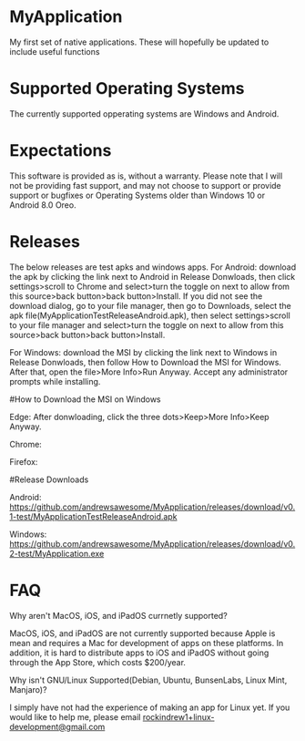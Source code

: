 # MyApplication
My first set of native applications. These will hopefully be updated to include useful functions

# Supported Operating Systems
The currently supported opperating systems are Windows and Android. 

# Expectations
This software is provided as is, without a warranty. Please note that I will not be providing fast support, and may not choose to support or provide support or bugfixes or Operating Systems older than Windows 10 or Android 8.0 Oreo. 

# Releases

The below releases are test apks and windows apps. 
For Android: download the apk by clicking the link next to Android in Release Donwloads, then click settings>scroll to Chrome and select>turn the toggle on next to allow from this source>back button>back button>Install. If you did not see the download dialog, go to your file manager, then go to  Downloads, select the apk file(MyApplicationTestReleaseAndroid.apk), then select settings>scroll to your file manager and select>turn the toggle on next to allow from this source>back button>back button>Install.

For Windows: download the MSI by clicking the link next to Windows in Release Donwloads, then follow How to Download the MSI for Windows. After that, open the file>More Info>Run Anyway. Accept any administrator prompts while installing.

#How to Download the MSI on Windows

Edge: After donwloading, click the three dots>Keep>More Info>Keep Anyway.

Chrome: 

Firefox:

#Release Downloads

Android: https://github.com/andrewsawesome/MyApplication/releases/download/v0.1-test/MyApplicationTestReleaseAndroid.apk

Windows: https://github.com/andrewsawesome/MyApplication/releases/download/v0.2-test/MyApplication.exe
# FAQ

Why aren't MacOS, iOS, and iPadOS currnetly supported?

MacOS, iOS, and iPadOS are not currently supported because Apple is mean and requires a Mac for development of apps on these platforms. In addition, it is hard to distribute apps to iOS and iPadOS without going through the App Store, which costs $200/year.

Why isn't GNU/Linux Supported(Debian, Ubuntu, BunsenLabs, Linux Mint, Manjaro)?

I simply have not had the experience of making an app for Linux yet. If you would like to help me, please email rockindrew1+linux-development@gmail.com
